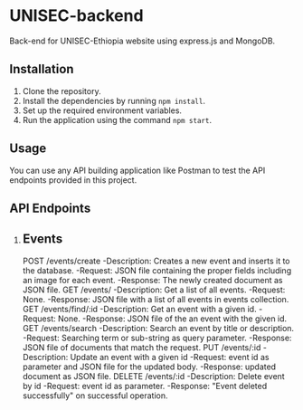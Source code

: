 # UNISEC-backend

Back-end for UNISEC-Ethiopia website using express.js and MongoDB.

## Installation

1. Clone the repository.
2. Install the dependencies by running `npm install`.
3. Set up the required environment variables.
4. Run the application using the command `npm start`.

## Usage

You can use any API building application like Postman to test the API endpoints provided in this project.

## API Endpoints
1. ## Events
   POST /events/create
     -Description: Creates a new event and inserts it to the database.
     -Request: JSON file containing the proper fields including an image for each event.
     -Response: The newly created document as JSON file.
   GET /events/
     -Description: Get a list of all events.
     -Request: None.
     -Response: JSON file with a list of all events in events collection.
   GET /events/find/:id
     -Description: Get an event with a given id.
     -Request: None.
     -Response: JSON file of the an event with the given id.
   GET /events/search
     -Description: Search an event by title or description.
     -Request: Searching term or sub-string as query parameter.
     -Response: JSON file of documents that match the request.
   PUT /events/:id
     -Description: Update an event with a given id
     -Request: event id as parameter and JSON file for the updated body.
     -Response: updated document as JSON file. 
   DELETE /events/:id
     -Description: Delete event by id
     -Request: event id as parameter.
     -Response: "Event deleted successfully" on successful operation.
